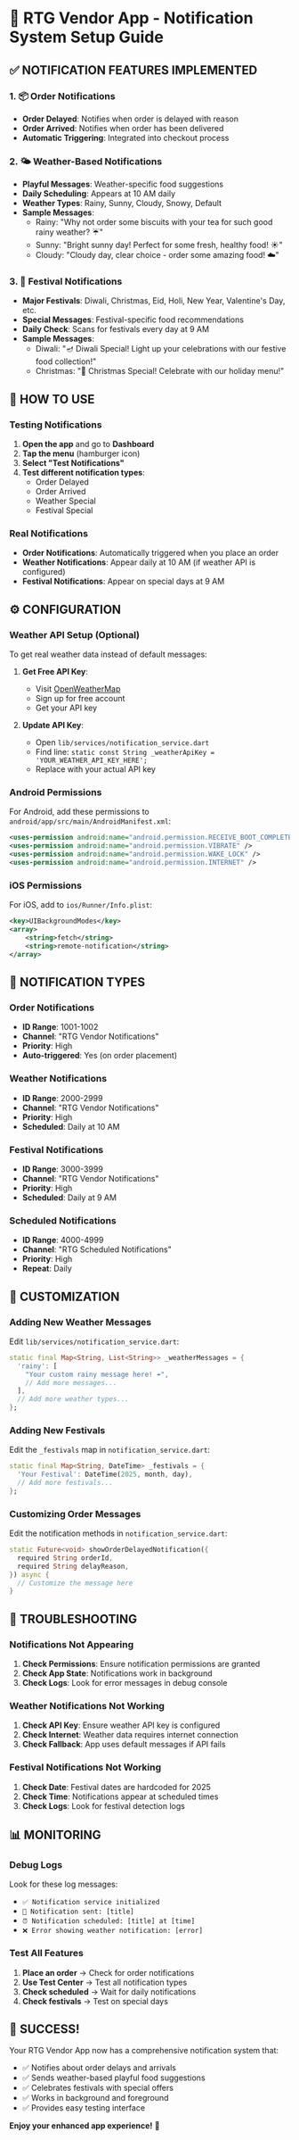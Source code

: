 # 🔔 RTG Vendor App - Notification System Setup Guide

## ✅ **NOTIFICATION FEATURES IMPLEMENTED**

### **1. 📦 Order Notifications**
- **Order Delayed**: Notifies when order is delayed with reason
- **Order Arrived**: Notifies when order has been delivered
- **Automatic Triggering**: Integrated into checkout process

### **2. 🌤️ Weather-Based Notifications**
- **Playful Messages**: Weather-specific food suggestions
- **Daily Scheduling**: Appears at 10 AM daily
- **Weather Types**: Rainy, Sunny, Cloudy, Snowy, Default
- **Sample Messages**:
  - Rainy: "Why not order some biscuits with your tea for such good rainy weather? ☔"
  - Sunny: "Bright sunny day! Perfect for some fresh, healthy food! ☀️"
  - Cloudy: "Cloudy day, clear choice - order some amazing food! ☁️"

### **3. 🎉 Festival Notifications**
- **Major Festivals**: Diwali, Christmas, Eid, Holi, New Year, Valentine's Day, etc.
- **Special Messages**: Festival-specific food recommendations
- **Daily Check**: Scans for festivals every day at 9 AM
- **Sample Messages**:
  - Diwali: "🪔 Diwali Special! Light up your celebrations with our festive food collection!"
  - Christmas: "🎄 Christmas Special! Celebrate with our holiday menu!"

## 🚀 **HOW TO USE**

### **Testing Notifications**
1. **Open the app** and go to **Dashboard**
2. **Tap the menu** (hamburger icon)
3. **Select "Test Notifications"**
4. **Test different notification types**:
   - Order Delayed
   - Order Arrived
   - Weather Special
   - Festival Special

### **Real Notifications**
- **Order Notifications**: Automatically triggered when you place an order
- **Weather Notifications**: Appear daily at 10 AM (if weather API is configured)
- **Festival Notifications**: Appear on special days at 9 AM

## ⚙️ **CONFIGURATION**

### **Weather API Setup (Optional)**
To get real weather data instead of default messages:

1. **Get Free API Key**:
   - Visit [OpenWeatherMap](https://openweathermap.org/api)
   - Sign up for free account
   - Get your API key

2. **Update API Key**:
   - Open `lib/services/notification_service.dart`
   - Find line: `static const String _weatherApiKey = 'YOUR_WEATHER_API_KEY_HERE';`
   - Replace with your actual API key

### **Android Permissions**
For Android, add these permissions to `android/app/src/main/AndroidManifest.xml`:

```xml
<uses-permission android:name="android.permission.RECEIVE_BOOT_COMPLETED"/>
<uses-permission android:name="android.permission.VIBRATE" />
<uses-permission android:name="android.permission.WAKE_LOCK" />
<uses-permission android:name="android.permission.INTERNET" />
```

### **iOS Permissions**
For iOS, add to `ios/Runner/Info.plist`:

```xml
<key>UIBackgroundModes</key>
<array>
    <string>fetch</string>
    <string>remote-notification</string>
</array>
```

## 📱 **NOTIFICATION TYPES**

### **Order Notifications**
- **ID Range**: 1001-1002
- **Channel**: "RTG Vendor Notifications"
- **Priority**: High
- **Auto-triggered**: Yes (on order placement)

### **Weather Notifications**
- **ID Range**: 2000-2999
- **Channel**: "RTG Vendor Notifications"
- **Priority**: High
- **Scheduled**: Daily at 10 AM

### **Festival Notifications**
- **ID Range**: 3000-3999
- **Channel**: "RTG Vendor Notifications"
- **Priority**: High
- **Scheduled**: Daily at 9 AM

### **Scheduled Notifications**
- **ID Range**: 4000-4999
- **Channel**: "RTG Scheduled Notifications"
- **Priority**: High
- **Repeat**: Daily

## 🎯 **CUSTOMIZATION**

### **Adding New Weather Messages**
Edit `lib/services/notification_service.dart`:
```dart
static final Map<String, List<String>> _weatherMessages = {
  'rainy': [
    "Your custom rainy message here! ☔",
    // Add more messages...
  ],
  // Add more weather types...
};
```

### **Adding New Festivals**
Edit the `_festivals` map in `notification_service.dart`:
```dart
static final Map<String, DateTime> _festivals = {
  'Your Festival': DateTime(2025, month, day),
  // Add more festivals...
};
```

### **Customizing Order Messages**
Edit the notification methods in `notification_service.dart`:
```dart
static Future<void> showOrderDelayedNotification({
  required String orderId,
  required String delayReason,
}) async {
  // Customize the message here
}
```

## 🔧 **TROUBLESHOOTING**

### **Notifications Not Appearing**
1. **Check Permissions**: Ensure notification permissions are granted
2. **Check App State**: Notifications work in background
3. **Check Logs**: Look for error messages in debug console

### **Weather Notifications Not Working**
1. **Check API Key**: Ensure weather API key is configured
2. **Check Internet**: Weather data requires internet connection
3. **Check Fallback**: App uses default messages if API fails

### **Festival Notifications Not Working**
1. **Check Date**: Festival dates are hardcoded for 2025
2. **Check Time**: Notifications appear at scheduled times
3. **Check Logs**: Look for festival detection logs

## 📊 **MONITORING**

### **Debug Logs**
Look for these log messages:
- `✅ Notification service initialized`
- `🔔 Notification sent: [title]`
- `⏰ Notification scheduled: [title] at [time]`
- `❌ Error showing weather notification: [error]`

### **Test All Features**
1. **Place an order** → Check for order notifications
2. **Use Test Center** → Test all notification types
3. **Check scheduled** → Wait for daily notifications
4. **Check festivals** → Test on special days

## 🎉 **SUCCESS!**

Your RTG Vendor App now has a comprehensive notification system that:
- ✅ Notifies about order delays and arrivals
- ✅ Sends weather-based playful food suggestions
- ✅ Celebrates festivals with special offers
- ✅ Works in background and foreground
- ✅ Provides easy testing interface

**Enjoy your enhanced app experience!** 🚀

